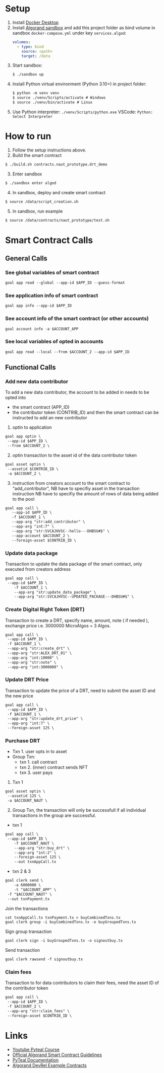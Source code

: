 # Setup

1. Install [Docker Desktop](https://www.docker.com/products/docker-desktop)
2. Install [Algorand sandbox](https://github.com/algorand/sandbox)
   and add this project folder as bind volume in sandbox `docker-compose.yml` under key `services.algod`:
   ```yml
   volumes:
     - type: bind
       source: <path>
       target: /data
   ```
3. Start sandbox:
   ```txt
   $ ./sandbox up
   ```
4. Install Python virtual environment (Python 3.10+) in project folder:
   ```txt
   $ python -m venv venv
   $ source ./venv/Scripts/activate # Windows
   $ source ./venv/bin/activate # Linux
   ```
5. Use Python interpreter: `./venv/Scripts/python.exe`
   VSCode: `Python: Select Interpreter`

# How to run

1. Follow the setup instructions above.
2. Build the smart contract
```txt
$ ./build.sh contracts.naut_prototype.drt_demo
```
3. Enter sandbox
```txt
$ ./sandbox enter algod
```
4. In sandbox, deploy and create smart contract
```txt
$ source /data/script_creation.sh
```
5. In sandbox, run example
```txt
$ source /data/contracts/naut_prototype/test.sh 
```

# Smart Contract Calls 

## General Calls
### See global variables of smart contract
```txt
goal app read --global --app-id $APP_ID --guess-format
```

### See application info of smart contract
```txt
goal app info --app-id $APP_ID
```

### See account info of the smart contract (or other accounts)
```txt
goal account info -a $ACCOUNT_APP
```

### See local variables of opted in accounts
```txt
goal app read --local --from $ACCOUNT_2 --app-id $APP_ID
```

## Functional Calls
### Add new data contributor
To add a new data contributor, the account to be added in needs to be opted into
- the smart contract (APP_ID)
- the contributor token (CONTRIB_ID)
  and then the smart contract can be instructed to add an new contributor

1. optin to application
```txt
goal app optin \
 --app-id $APP_ID \
 --from $ACCOUNT_2 \
```
2. optin transaction to the asset id of the data contributor token
```txt
goal asset optin \
 --assetid $CONTRIB_ID \
 -a $ACCOUNT_2 \
```
3. instruction from creators account to the smart contract to "add_contributor",
   NB have to specifiy asset in the transaction instruction
   NB have to specifiy the amount of rows of data being added to the pool
```txt
goal app call \
   --app-id $APP_ID \
   -f $ACCOUNT_1 \
   --app-arg "str:add_contributor" \
   --app-arg "int:7" \
   --app-arg "str:SVCAJHVSC--hello---DHBSU#$" \
   --app-account $ACCOUNT_2 \
   --foreign-asset $CONTRIB_ID \
```

### Update data package
Transaction to update the data package of the smart contract, only executed from creators address
```txt
goal app call \
 --app-id $APP_ID \
    -f $ACCOUNT_1 \
    --app-arg "str:update_data_package" \
    --app-arg "str:SVCAJHVSC--UPDATED_PACKAGE---DHBSU#$" \
```

### Create Digital Right Token (DRT)
Transaction to create a DRT, specify name, amount, note ( if needed ), exchange price i.e. 3000000 MicroAlgos = 3 Algos.
```txt
goal app call \
 --app-id $APP_ID \
 -f $ACCOUNT_1 \
 --app-arg "str:create_drt" \
 --app-arg "str:ALEX_DRT_01" \
 --app-arg "int:10000" \
 --app-arg "str:note" \
 --app-arg "int:3000000" \
```

### Update DRT Price
Transaction to update the price of a DRT, need to submit the asset ID and the new price

```txt
goal app call \
 --app-id $APP_ID \
 -f $ACCOUNT_1 \
 --app-arg "str:update_drt_price" \
 --app-arg "int:7" \
 --foreign-asset 125 \
```

### Purchase DRT
- Txn 1. user opts in to asset
- Group Txn:
  * txn 1. call contract
  * txn 2. (inner) contract sends NFT
  * txn 3. user pays

1. Txn 1

```txt
goal asset optin \
 --assetid 125 \
 -a $ACCOUNT_NAUT \
```

2. Group Txn, the transaction will only be successfull if all individual transactions in the group are successful.
- txn 1
```txt
goal app call \
 --app-id $APP_ID \
    -f $ACCOUNT_NAUT \
    --app-arg "str:buy_drt" \
    --app-arg "int:2" \
    --foreign-asset 125 \
    --out txnAppCall.tx
```

- txn 2 & 3
```txt
goal clerk send \
    -a 6000000 \
    -t "$ACCOUNT_APP" \
 -f "$ACCOUNT_NAUT" \
 --out txnPayment.tx
```
Join the transactions
```txt
cat txnAppCall.tx txnPayment.tx > buyCombinedTxns.tx
goal clerk group -i buyCombinedTxns.tx -o buyGroupedTxns.tx
```
Sign group transaction
```txt
goal clerk sign -i buyGroupedTxns.tx -o signoutbuy.tx
```
Send transaction
```txt
goal clerk rawsend -f signoutbuy.tx
```

### Claim fees
Transaction to for data contributors to claim their fees, need the asset ID of the contributor token
```txt
goal app call \
 --app-id $APP_ID \
 -f $ACCOUNT_2 \
 --app-arg "str:claim_fees" \
 --foreign-asset $CONTRIB_ID \
```

# Links

- [Youtube Pyteal Course](https://youtube.com/playlist?list=PLpAdAjL5F75CNnmGbz9Dm_k-z5I6Sv9_x)
- [Official Algorand Smart Contract Guidelines](https://developer.algorand.org/docs/get-details/dapps/avm/teal/guidelines/)
- [PyTeal Documentation](https://pyteal.readthedocs.io/en/latest/index.html)
- [Algorand DevRel Example Contracts](https://github.com/algorand/smart-contracts)
